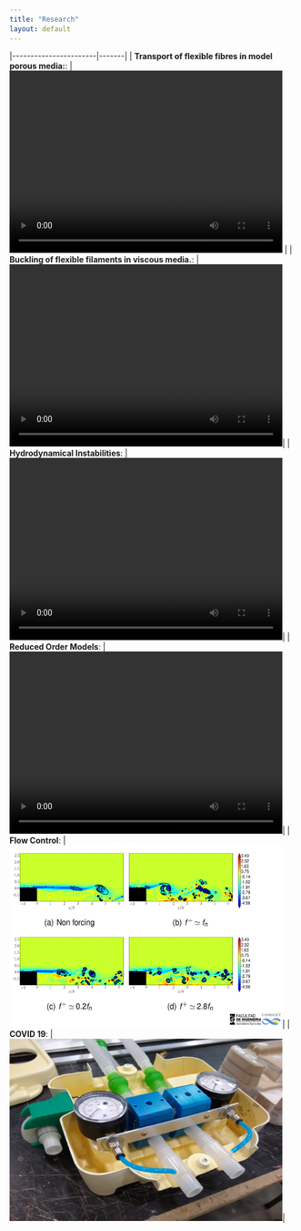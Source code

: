 ```yaml
---
title: "Research"
layout: default
---
```

|-----------------------|-------|
|  **Transport of flexible fibres in model porous media:**: | <video width="480" height="320" autoplay loop controls="controls"><source src='./fibra_obst.mp4' type="video/mp4"></video> |
| **Buckling of flexible filaments in viscous media.**:  | <video width="480" height="320" autoplay loop controls="controls"><source src='./compresion filamentos.mp4' type="video/mp4"></video>|
| **Hydrodynamical Instabilities**:  | <video width="480" height="320" autoplay loop controls="controls"><source src='./vortex2.mp4' type="video/mp4"></video>|
| **Reduced Order Models**:  | <video width="480" height="320" autoplay loop controls="controls"><source src='./cluster_ted.mp4' type="video/mp4"></video>|
| **Flow Control**:  | <img width="480" height="320" src='./backwardstep.jpg'/>|
| **COVID 19**:  | <img width="480" height="320" src='./acra_lfd.jpg'/>|









